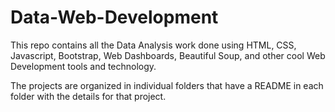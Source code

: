 # Data-Web-Development
This repo contains all the Data Analysis work done using HTML, CSS, Javascript, Bootstrap, Web Dashboards, Beautiful Soup, and other cool Web Development tools and technology.

The projects are organized in individual folders that have a README in each folder with the details for that project.
